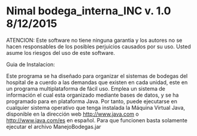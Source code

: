 # Nimal bodega_interna_INC v. 1.0 8/12/2015

ATENCION:
    Este software no tiene ninguna garantia y los autores no se hacen
    responsables de los posibles perjuicios causados por su uso.
    Usted asume los riesgos del uso de este software.
    
Guia de Instalacion:

Este programa se ha diseñado para organizar el sistemas de bodegas del hospital de a cuerdo a las demandas que existen en cada unidad, este en un programa multiplataforma de fácil uso. Emplea un sistema de información el cual esta organizado mediante bases de datos, y se ha programado para en plataforma Java. Por tanto, puede ejecutarse en cualquier sistema operativo que tenga instalada la Máquina Virtual Java, disponible en la dirección web http://www.java.com o http://www.java.com/es en español. Para que funcionen basta solamente ejecutar el archivo ManejoBodegas.jar

    
    
    
